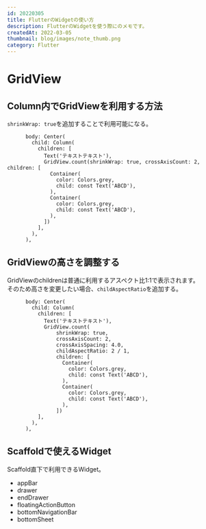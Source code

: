```yaml
---
id: 20220305
title: FlutterのWidgetの使い方
description: FlutterのWidgetを使う際にのメモです。
createdAt: 2022-03-05
thumbnail: blog/images/note_thumb.png
category: Flutter
---
```


# GridView
## Column内でGridViewを利用する方法
`shrinkWrap: true`を追加することで利用可能になる。

```
      body: Center(
        child: Column(
          children: [
            Text('テキストテキスト'),
            GridView.count(shrinkWrap: true, crossAxisCount: 2, children: [
              Container(
                color: Colors.grey,
                child: const Text('ABCD'),
              ),
              Container(
                color: Colors.grey,
                child: const Text('ABCD'),
              ),
            ])
          ],
        ),
      ),
```

## GridViewの高さを調整する
GridViewのchildrenは普通に利用するアスペクト比1:1で表示されます。  
そのため高さを変更したい場合、`childAspectRatio`を追加する。

```
      body: Center(
        child: Column(
          children: [
            Text('テキストテキスト'),
            GridView.count(
                shrinkWrap: true,
                crossAxisCount: 2,
                crossAxisSpacing: 4.0,
                childAspectRatio: 2 / 1,
                children: [
                  Container(
                    color: Colors.grey,
                    child: const Text('ABCD'),
                  ),
                  Container(
                    color: Colors.grey,
                    child: const Text('ABCD'),
                  ),
                ])
          ],
        ),
      ),
```

## Scaffoldで使えるWidget
Scaffold直下で利用できるWidget。

- appBar
- drawer
- endDrawer
- floatingActionButton
- bottomNavigationBar
- bottomSheet
